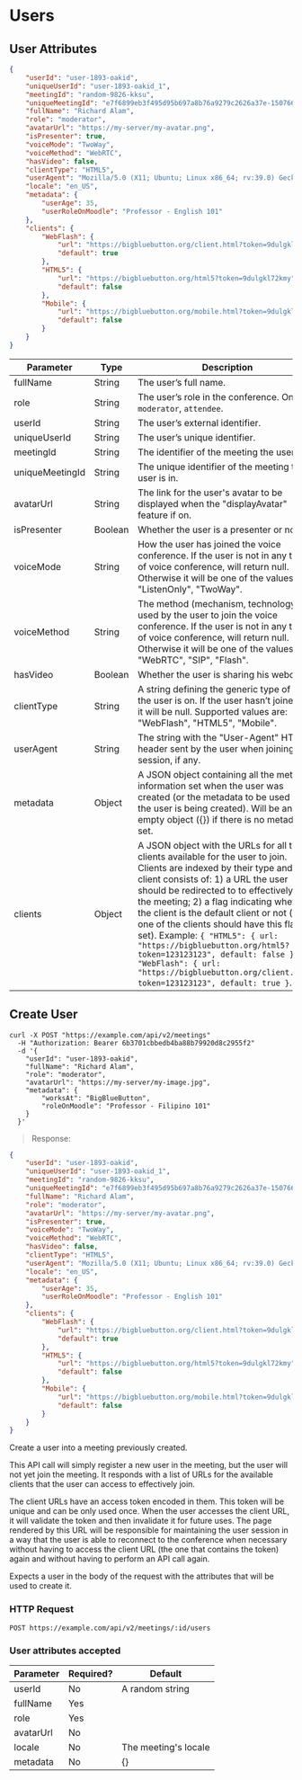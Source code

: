 # Users

## User Attributes


```json
{
    "userId": "user-1893-oakid",
    "uniqueUserId": "user-1893-oakid_1",
    "meetingId": "random-9826-kksu",
    "uniqueMeetingId": "e7f6899eb3f495d95b697a8b76a9279c2626a37e-1507664924353",
    "fullName": "Richard Alam",
    "role": "moderator",
    "avatarUrl": "https://my-server/my-avatar.png",
    "isPresenter": true,
    "voiceMode": "TwoWay",
    "voiceMethod": "WebRTC",
    "hasVideo": false,
    "clientType": "HTML5",
    "userAgent": "Mozilla/5.0 (X11; Ubuntu; Linux x86_64; rv:39.0) Gecko/20100101 Firefox/39.0",
    "locale": "en_US",
    "metadata": {
        "userAge": 35,
        "userRoleOnMoodle": "Professor - English 101"
    },
    "clients": {
        "WebFlash": {
            "url": "https://bigbluebutton.org/client.html?token=9dulgkl72kmy",
            "default": true
        },
        "HTML5": {
            "url": "https://bigbluebutton.org/html5?token=9dulgkl72kmy",
            "default": false
        },
        "Mobile": {
            "url": "https://bigbluebutton.org/mobile.html?token=9dulgkl72kmy",
            "default": false
        }
    }
}
```

Parameter       | Type    | Description
--------------- | ------- | -----------
fullName        | String  | The user’s full name.
role            | String  | The user’s role in the conference. One of: `moderator`, `attendee`.
userId          | String  | The user’s external identifier.
uniqueUserId    | String  | The user’s unique identifier.
meetingId       | String  | The identifier of the meeting the user is in.
uniqueMeetingId | String  | The unique identifier of the meeting the user is in.
avatarUrl       | String  | The link for the user's avatar to be displayed when the "displayAvatar" feature if on.
isPresenter     | Boolean | Whether the user is a presenter or not.
voiceMode       | String  | How the user has joined the voice conference. If the user is not in any type of voice conference, will return null. Otherwise it will be one of the values: "ListenOnly", "TwoWay".
voiceMethod     | String  | The method (mechanism, technology) used by the user to join the voice conference. If the user is not in any type of voice conference, will return null. Otherwise it will be one of the values: "WebRTC", "SIP", "Flash".
hasVideo        | Boolean | Whether the user is sharing his webcam.
clientType      | String  | A string defining the generic type of client the user is on. If the user hasn’t joined yet, it will be null. Supported values are: "WebFlash", "HTML5", "Mobile".
userAgent       | String  | The string with the "User-Agent" HTTP header sent by the user when joining the session, if any.
metadata        | Object  | A JSON object containing all the metadata information set when the user was created (or the metadata to be used when the user is being created). Will be an empty object ({}) if there is no metadata set.
clients         | Object  | A JSON object with the URLs for all the clients available for the user to join. Clients are indexed by their type and each client consists of: 1) a URL the user should be redirected to to effectively join the meeting; 2) a flag indicating whether the client is the default client or not (only one of the clients should have this flag set). Example: `{ "HTML5": { url: "https://bigbluebutton.org/html5?token=123123123", default: false }, "WebFlash": { url: "https://bigbluebutton.org/client.html?token=123123123", default: true }`.

## Create User


```shell
curl -X POST "https://example.com/api/v2/meetings"
  -H "Authorization: Bearer 6b3701cbbedb4ba88b79920d8c2955f2"
  -d '{ 
    "userId": "user-1893-oakid",
    "fullName": "Richard Alam",
    "role": "moderator",
    "avatarUrl": "https://my-server/my-image.jpg",
    "metadata": {
        "worksAt": "BigBlueButton",
        "roleOnMoodle": "Professor - Filipino 101"
    }
  }'
```

> Response:

```json
{
    "userId": "user-1893-oakid",
    "uniqueUserId": "user-1893-oakid_1",
    "meetingId": "random-9826-kksu",
    "uniqueMeetingId": "e7f6899eb3f495d95b697a8b76a9279c2626a37e-1507664924353",
    "fullName": "Richard Alam",
    "role": "moderator",
    "avatarUrl": "https://my-server/my-avatar.png",
    "isPresenter": true,
    "voiceMode": "TwoWay",
    "voiceMethod": "WebRTC",
    "hasVideo": false,
    "clientType": "HTML5",
    "userAgent": "Mozilla/5.0 (X11; Ubuntu; Linux x86_64; rv:39.0) Gecko/20100101 Firefox/39.0",
    "locale": "en_US",
    "metadata": {
        "userAge": 35,
        "userRoleOnMoodle": "Professor - English 101"
    },
    "clients": {
        "WebFlash": {
            "url": "https://bigbluebutton.org/client.html?token=9dulgkl72kmy",
            "default": true
        },
        "HTML5": {
            "url": "https://bigbluebutton.org/html5?token=9dulgkl72kmy",
            "default": false
        },
        "Mobile": {
            "url": "https://bigbluebutton.org/mobile.html?token=9dulgkl72kmy",
            "default": false
        }
    }
}
```

Create a user into a meeting previously created.

This API call will simply register a new user in the meeting, but the user will not yet join the meeting. It responds with a list of URLs for the available clients that the user can access to effectively join.

The client URLs have an access token encoded in them. This token will be unique and can be only used once. When the user accesses the client URL, it will validate the token and then invalidate it for future uses. The page rendered by this URL will be responsible for maintaining the user session in a way that the user is able to reconnect to the conference when necessary without having to access the client URL (the one that contains the token) again and without having to perform an API call again.

Expects a user in the body of the request with the attributes that will be used to create it.

### HTTP Request

`POST https://example.com/api/v2/meetings/:id/users`

### User attributes accepted

Parameter   | Required? | Default
----------- | --------- | -------
userId      | No        | A random string
fullName    | Yes       |
role        | Yes       |
avatarUrl   | No        |
locale      | No        | The meeting's locale
metadata    | No        | {}
